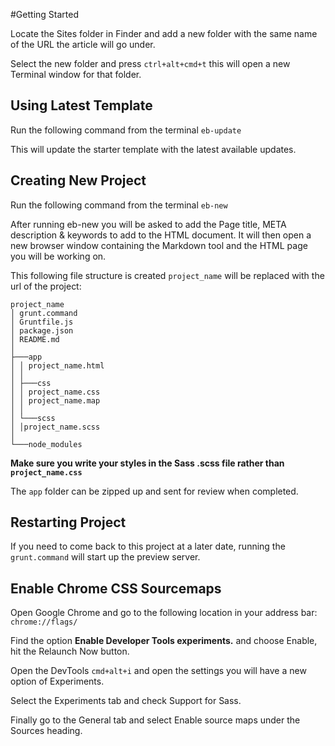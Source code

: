 #Getting Started

Locate the Sites folder in Finder and add a new folder with the same name of the URL the article will go under.

Select the new folder and press ```ctrl+alt+cmd+t``` this will open a new Terminal window for that folder.

## Using Latest Template

Run the following command from the terminal ```eb-update```

This will update the starter template with the latest available updates.

## Creating New Project

Run the following command from the terminal ```eb-new```

After running eb-new you will be asked to add the Page title, META description & keywords to add to the HTML document. It will then open a new browser window containing the Markdown tool and the HTML page you will be working on.

This following file structure is created ```project_name``` will be replaced with the url of the project:

```
project_name
│ grunt.command
│ Gruntfile.js
│ package.json
│ README.md
│
├───app
│ │ project_name.html
│ │
│ ├───css
│ │ project_name.css
│ │ project_name.map
│ │
│ └───scss
│ │project_name.scss
│
└───node_modules
```

**Make sure you write your styles in the Sass .scss file rather than ```project_name.css```**

The ```app``` folder can be zipped up and sent for review when completed.

## Restarting Project

If you need to come back to this project at a later date, running the ```grunt.command``` will start up the preview server.

## Enable Chrome CSS Sourcemaps
Open Google Chrome and go to the following location in your address bar: ```chrome://flags/```

Find the option **Enable Developer Tools experiments.** and choose Enable, hit the Relaunch Now button.

Open the DevTools ```cmd+alt+i``` and open the settings you will have a new option of Experiments.

Select the Experiments tab and check Support for Sass.

Finally go to the General tab and select Enable source maps under the Sources heading.
